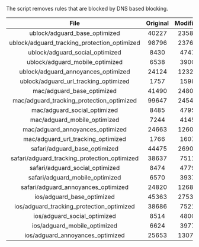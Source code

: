 The script removes rules that are blocked by DNS based blocking.


| File | Original | Modified |
|:----:|:-----:|:-----:|
| ublock/adguard_base_optimized | 40227 | 23580 |
| ublock/adguard_tracking_protection_optimized | 98796 | 23764 |
| ublock/adguard_social_optimized | 8430 | 4747 |
| ublock/adguard_mobile_optimized | 6538 | 3900 |
| ublock/adguard_annoyances_optimized | 24124 | 12320 |
| ublock/adguard_url_tracking_optimized | 1757 | 1598 |
| mac/adguard_base_optimized | 41490 | 24808 |
| mac/adguard_tracking_protection_optimized | 99647 | 24542 |
| mac/adguard_social_optimized | 8485 | 4795 |
| mac/adguard_mobile_optimized | 7244 | 4145 |
| mac/adguard_annoyances_optimized | 24663 | 12607 |
| mac/adguard_url_tracking_optimized | 1766 | 1607 |
| safari/adguard_base_optimized | 44475 | 26908 |
| safari/adguard_tracking_protection_optimized | 38637 | 7511 |
| safari/adguard_social_optimized | 8474 | 4779 |
| safari/adguard_mobile_optimized | 6570 | 3937 |
| safari/adguard_annoyances_optimized | 24820 | 12687 |
| ios/adguard_base_optimized | 45363 | 27530 |
| ios/adguard_tracking_protection_optimized | 38686 | 7521 |
| ios/adguard_social_optimized | 8514 | 4800 |
| ios/adguard_mobile_optimized | 6624 | 3977 |
| ios/adguard_annoyances_optimized | 25653 | 13074 |